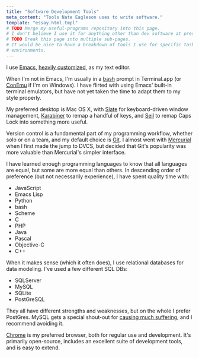 ```yaml
---
title: "Software Development Tools"
meta_content: "Tools Nate Eagleson uses to write software."
template: "essay.html.tmpl"
# TODO Merge my useful-programs repository into this page.
# I don't believe I use it for anything other than dev software at present...
# TODO Break this page into multiple sub-pages.
# It would be nice to have a breakdown of tools I use for specific tasks and
# environments.
---
```


I use [Emacs](https://www.gnu.org/software/emacs/), [heavily
customized](https://github.com/NateEag/.emacs.d), as my text editor.

When I'm not in Emacs, I'm usually in a
[bash](https://www.gnu.org/software/bash/) prompt in Terminal.app (or
[ConEmu](https://conemu.github.io/) if I'm on Windows). I have flirted
with using Emacs' built-in terminal emulators, but have not yet taken the
time to adapt them to my style properly.

My preferred desktop is Mac OS X, with [Slate](https://github.com/mattr-/slate)
for keyboard-driven window management,
[Karabiner](https://pqrs.org/osx/karabiner/) to remap a handful of keys, and
[Seil](https://pqrs.org/osx/karabiner/seil.html.en) to remap Caps Lock into
something more useful.

Version control is a fundamental part of my programming workflow, whether
solo or on a team, and my default choice is [Git](https://git-scm.com/). I
almost went with [Mercurial](https://www.mercurial-scm.org/) when I first
made the jump to DVCS, but decided that Git's popularity was more valuable
than Mercurial's simpler interface.

I have learned enough programming languages to know that all languages are
equal, but some are more equal than others. In descending order of preference
(but not necessarily experience), I have spent quality time with:

* JavaScript
* Emacs Lisp
* Python
* bash
* Scheme
* C
* PHP
* Java
* Pascal
* Objective-C
* C++

When it makes sense (which it often does), I use relational databases for
data modeling. I've used a few different SQL DBs:

* SQLServer
* MySQL
* SQLite
* PostGreSQL

They all have different strengths and weaknesses, but on the whole I prefer
PostGres. MySQL gets a special shout-out for
[causing much suffering](http://grimoire.ca/mysql/choose-something-else), and
I recommend avoiding it.

[Chrome](https://www.google.com/chrome/browser/desktop/) is my preferred
browser, both for regular use and development. It's primarily open-source,
includes an excellent suite of development tools, and is easy to extend.
